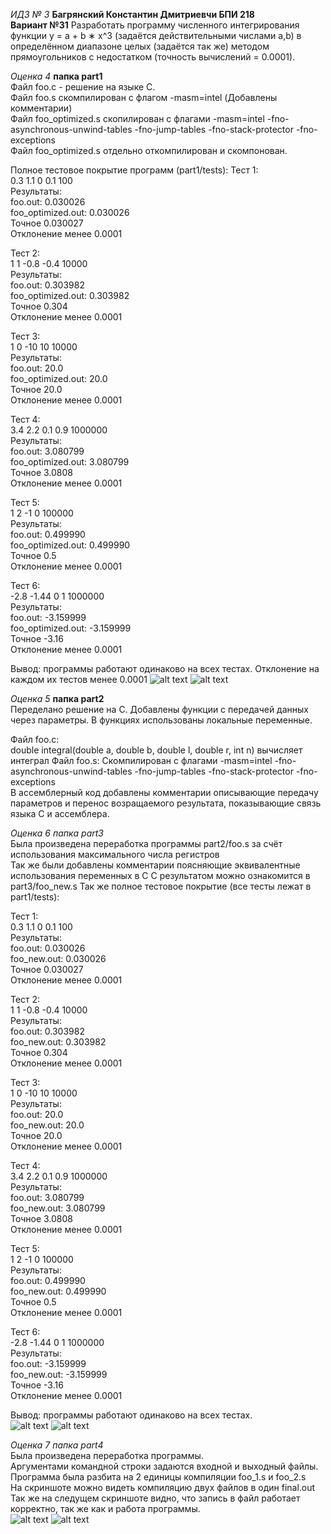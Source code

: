 *ИДЗ № 3*
**Багрянский Константин Дмитриевчи БПИ 218**  
**Вариант №31**
Разработать программу численного интегрирования функции y =
a + b ∗ x^3
(задаётся действительными числами а,b) в определённом диапазоне целых (задаётся так же) методом прямоугольников
с недостатком (точность вычислений = 0.0001).

*Оценка 4*  **папка part1**  
Файл foo.c - решение на языке C.  
Файл foo.s скомпилирован с флагом -masm=intel  (Добавлены комментарии)  
Файл foo_optimized.s скопилирован с флагами -masm=intel -fno-asynchronous-unwind-tables -fno-jump-tables -fno-stack-protector -fno-exceptions  
Файл foo_optimized.s отдельно откомпилирован и скомпонован.  

Полное тестовое покрытие программ (part1/tests): 
Тест 1:  
0.3 1.1 0 0.1 100  
Результаты:    
foo.out:            0.030026   
foo_optimized.out:  0.030026  
Точное              0.030027  
Отклонение менее    0.0001  


Тест 2:  
1 1 -0.8 -0.4 10000  
Результаты:    
foo.out:            0.303982   
foo_optimized.out:  0.303982  
Точное              0.304  
Отклонение менее    0.0001   

Тест 3:  
1 0 -10 10 10000  
Результаты:    
foo.out:            20.0   
foo_optimized.out:  20.0  
Точное              20.0  
Отклонение менее    0.0001  

Тест 4:  
3.4 2.2 0.1 0.9 1000000  
Результаты:    
foo.out:            3.080799   
foo_optimized.out:  3.080799  
Точное              3.0808  
Отклонение менее    0.0001  


Тест 5:  
1 2 -1 0 100000  
Результаты:    
foo.out:            0.499990   
foo_optimized.out:  0.499990  
Точное              0.5  
Отклонение менее    0.0001  

Тест 6:  
-2.8 -1.44 0 1 1000000  
Результаты:    
foo.out:            -3.159999   
foo_optimized.out:  -3.159999  
Точное              -3.16  
Отклонение менее    0.0001  



Вывод: программы работают одинаково на всех тестах.  Отклонение на каждом их тестов менее 0.0001
![alt text](pics/test1.jpg)
![alt text](pics/test2.jpg)


*Оценка 5*  **папка part2**   
Переделано решение на C. Добавлены функции с передачей данных через параметры. В функциях использованы локальные переменные.  

Файл foo.c:  
double integral(double a, double  b, double l, double r, int n) вычисляет интеграл
Файл foo.s:
Скомпилирован с флагами -masm=intel -fno-asynchronous-unwind-tables -fno-jump-tables -fno-stack-protector -fno-exceptions  
В ассемблерный код добавлены комментарии описывающие передачу параметров и перенос возращаемого результата, показывающие связь языка C и ассемблера.

*Оценка 6*  *папка part3*  
Была произведена переработка программы part2/foo.s за счёт использования максимального числа регистров  
Так же были добавлены комментарии поясняющие эквивалентные использования переменных в C
С результатом можно ознакомится в part3/foo_new.s
Так же полное тестовое покрытие (все тесты лежат в part1/tests):

Тест 1:  
0.3 1.1 0 0.1 100  
Результаты:    
foo.out:            0.030026   
foo_new.out:  0.030026  
Точное              0.030027  
Отклонение менее    0.0001  


Тест 2:  
1 1 -0.8 -0.4 10000  
Результаты:    
foo.out:            0.303982   
foo_new.out:        0.303982  
Точное              0.304  
Отклонение менее    0.0001   

Тест 3:  
1 0 -10 10 10000  
Результаты:    
foo.out:            20.0   
foo_new.out:        20.0  
Точное              20.0  
Отклонение менее    0.0001  

Тест 4:  
3.4 2.2 0.1 0.9 1000000  
Результаты:    
foo.out:            3.080799   
foo_new.out:        3.080799  
Точное              3.0808  
Отклонение менее    0.0001  


Тест 5:  
1 2 -1 0 100000  
Результаты:    
foo.out:            0.499990   
foo_new.out:        0.499990  
Точное              0.5  
Отклонение менее    0.0001  

Тест 6:  
-2.8 -1.44 0 1 1000000  
Результаты:    
foo.out:            -3.159999   
foo_new.out:        -3.159999  
Точное              -3.16  
Отклонение менее    0.0001  

Вывод: программы работают одинаково на всех тестах.  
![alt text](pics/test3.jpg)
![alt text](pics/test4.jpg)


*Оценка 7*  *папка part4*  
Была произведена переработка программы.  
Аргументами командной строки задаются входной и выходный файлы.  
Программа была разбита на 2 единицы компиляции foo_1.s и foo_2.s  
На скриншоте можно видеть компиляцию двух файлов в один final.out  
Так же на следущем скриншоте видно, что запись в файл работает корректно, так же как и работа программы.  
![alt text](pics/test5.jpg)
![alt text](pics/test6.jpg)
